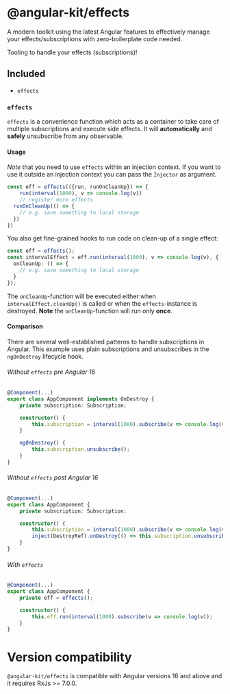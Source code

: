 # @angular-kit/effects
A modern toolkit using the latest Angular features to effectively manage your effects/subscriptions with zero-boilerplate code needed.

Tooling to handle your effects (subscriptions)!

## Included
* `effects`

### `effects`

`effects` is a convenience function which acts as a container to take care of
multiple subscriptions and execute side effects. It will **automatically** and **safely** unsubscribe from 
any observable. 

#### Usage
*Note* that you need to use `effects` within an injection context. If you want to
use it outside an injection context you can pass the `Ìnjector` as argument.

```ts
const eff = effects(({run, runOnCleanUp}) => {
    run(interval(1000), v => console.log(v))
    // register more effects
  runOnCleanUp(() => {
    // e.g. save something to local storage
  })
})
```

You also get fine-grained hooks to run code on clean-up of a single effect:
  
  ```ts
  const eff = effects();
  const intervalEffect = eff.run(interval(1000), v => console.log(v), {
    onCleanUp: () => {
      // e.g. save something to local storage
    }
  });
  ```

The `onCleanUp`-function will be executed either when `intervalEffect.cleanUp()` is called or when
the `effects`-instance is destroyed. **Note** the `onCleanUp`-function will run only **once**.

#### Comparison
There are several well-established patterns to handle subscriptions in Angular. This example uses plain
subscriptions and unsubscribes in the `ngOnDestroy` lifecycle hook.

###### Without `effects` pre Angular 16
```ts
@Component(...)
export class AppComponent implements OnDestroy {
    private subscription: Subscription;

    constructor() {
        this.subscription = interval(1000).subscribe(v => console.log(v));
    }

    ngOnDestroy() {
        this.subscription.unsubscribe();
    }
}
```

###### Without `effects` post Angular 16
```ts
@Component(...)
export class AppComponent {
    private subscription: Subscription;

    constructor() {
        this.subscription = interval(1000).subscribe(v => console.log(v));
        inject(DestroyRef).onDestroy(() => this.subscription.unsubscribe());
    }
}
```
###### With `effects` 
```ts
@Component(...)
export class AppComponent {
    private eff = effects();

    constructor() {
        this.eff.run(interval(1000).subscribe(v => console.log(v));
    }
}
```

# Version compatibility
`@angular-kit/effects` is compatible with Angular versions 16 and above and it requires RxJs >= 7.0.0.
